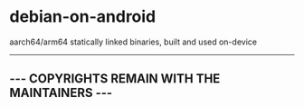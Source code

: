 # debian-on-android
aarch64/arm64 statically linked binaries, built and used on-device

----------------------------------------------
--- COPYRIGHTS REMAIN WITH THE MAINTAINERS ---
----------------------------------------------

